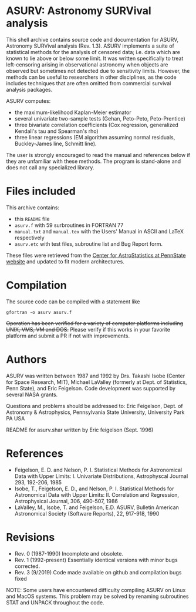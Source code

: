 ASURV: Astronomy SURVival analysis 
=======================================

This shell archive contains source code and documentation for ASURV,
Astronomy SURVival analysis (Rev. 1.3).  ASURV implements a suite of
statistical methods for the analysis of censored data; i.e. data
which are known to lie above or below some limit.   It was written
specifically to treat left-censoring arising in observational astronomy
when objects are observed but sometimes not detected due to sensitivity 
limits.  However, the methods can be useful to researchers in other 
disciplines, as the code includes techniques that are often omitted 
from commercial survival analysis packages. 

ASURV computes: 

- the maximum-likelihood Kaplan-Meier estimator
- several univariate two-sample tests (Gehan, Peto-Peto, Peto-Prentice)
- three bivariate correlation coefficients (Cox regression, generalized Kendall's tau and Spearman's rho)
- three linear regressions (EM algorithm assuming normal residuals, Buckley-James line, Schmitt line).  

The user 
is strongly encouraged to read the manual and references below if they
are unfamiliar with these methods.  The program is stand-alone and does
not call any specialized library.

# Files included

This archive contains: 

- this `README` file
- `asurv.f` with 59 surbroutines in FORTRAN 77
- `manual.txt` and `manual.tex` with the Users' Manual in ASCII and LaTeX respectively
- `asurv.etc` with test files, subroutine list and Bug Report form.  

These files were retrieved from the [Center for AstroStatistics at PennState website](https://astrostatistics.psu.edu/statcodes/asurv) and updated to fit modern architectures.

# Compilation

The source code can be compiled with
a statement like 

    gfortran -o asurv asurv.f  

~~Operation has been verified for a variety of computer platforms including UNIX, VMS, VM and DOS.~~ Please verify if this works in your favorite platform and submit a PR if not with improvements.

# Authors

ASURV was written between 1987 and 1992 by Drs. Takashi Isobe (Center
for Space Research, MIT), Michael LaValley (formerly at Dept. of 
Statistics, Penn State), and Eric Feigelson.  Code development was 
supported by several NASA grants.  

Questions and problems should be 
addressed to:  Eric Feigelson, Dept. of Astronomy & Astrophysics, 
Pennsylvania State University, University Park PA USA 

README for asurv.shar written by Eric feigelson (Sept. 1996) 

# References

- Feigelson, E. D. and Nelson, P. I. Statistical Methods for Astronomical Data with Upper Limits: I. Univariate Distributions, Astrophyscal Journal 293, 192-206, 1985
- Isobe, T., Feigelson, E. D., and Nelson, P. I. Statistical Methods for Astronomical Data with Upper Limits: II. Correlation and Regression, Astrophysical Journal, 306, 490-507, 1986
- LaValley, M., Isobe, T. and Feigelson, E.D. ASURV, Bulletin American Astronomical Society (Software Reports),  22, 917-918, 1990

# Revisions

- Rev. 0 (1987-1990)  Incomplete and obsolete.
- Rev. 1 (1992-present) Essentially identical versions with minor bugs corrected. 
- Rev. 3 (9/2019) Code made available on github and compilation bugs fixed
 
NOTE: Some users have encountered difficulty compiling ASURV on
Linux and MacOS systems.  This problem may be solved by renaming subroutines STAT and UNPACK throughout the code.  



